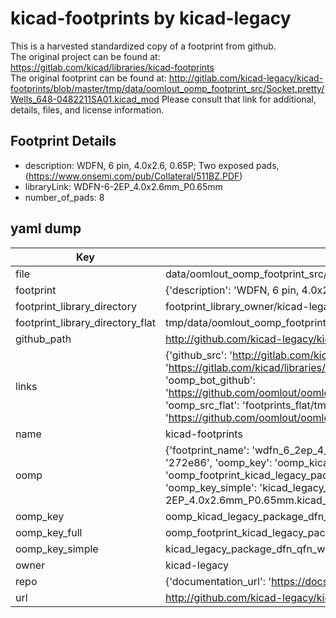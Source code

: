 # kicad-footprints by kicad-legacy  
This is a harvested standardized copy of a footprint from github.  
The original project can be found at:  
https://gitlab.com/kicad/libraries/kicad-footprints  
The original footprint can be found at:
http://gitlab.com/kicad-legacy/kicad-footprints/blob/master/tmp/data/oomlout_oomp_footprint_src/Socket.pretty/Wells_648-0482211SA01.kicad_mod
Please consult that link for additional, details, files, and license information.  
## Footprint Details
* description: WDFN, 6 pin, 4.0x2.6, 0.65P; Two exposed pads, (https://www.onsemi.com/pub/Collateral/511BZ.PDF)  
* libraryLink: WDFN-6-2EP_4.0x2.6mm_P0.65mm  
* number_of_pads: 8  
## yaml dump  
| Key | Value |  
| --- | --- |  
| file | data/oomlout_oomp_footprint_src/kicad-footprints/Package_DFN_QFN.pretty/WDFN-6-2EP_4.0x2.6mm_P0.65mm.kicad_mod |  
| footprint | {'description': 'WDFN, 6 pin, 4.0x2.6, 0.65P; Two exposed pads, (https://www.onsemi.com/pub/Collateral/511BZ.PDF)', 'libraryLink': 'WDFN-6-2EP_4.0x2.6mm_P0.65mm', 'number_of_pads': 8} |  
| footprint_library_directory | footprint_library_owner/kicad-legacy_kicad-footprints |  
| footprint_library_directory_flat | tmp/data/oomlout_oomp_footprint_src/footprints_flat/kicad_legacy_package_dfn_qfn_wdfn_6_2ep_4_0x2_6mm_p0_65mm/working |  
| github_path | http://github.com/kicad-legacy/kicad-footprints/blob/master/tmp/data/oomlout_oomp_footprint_src/Package_DFN_QFN.pretty/WDFN-6-2EP_4.0x2.6mm_P0.65mm.kicad_mod |  
| links | {'github_src': 'http://gitlab.com/kicad-legacy/kicad-footprints/blob/master/tmp/data/oomlout_oomp_footprint_src/Socket.pretty/Wells_648-0482211SA01.kicad_mod', 'github_src_repo': 'https://gitlab.com/kicad/libraries/kicad-footprints', 'oomp_bot': 'tmp/data/oomlout_oomp_footprint_src/footprints/kicad_legacy_package_dfn_qfn_wdfn_6_2ep_4_0x2_6mm_p0_65mm/working', 'oomp_bot_github': 'https://github.com/oomlout/oomlout_oomp_footprint_bot/tree/main/tmp/data/oomlout_oomp_footprint_src/footprints/kicad_legacy_package_dfn_qfn_wdfn_6_2ep_4_0x2_6mm_p0_65mm/working', 'oomp_src_flat': 'footprints_flat/tmp/data/oomlout_oomp_footprint_src/footprints_flat/kicad_legacy_package_dfn_qfn_wdfn_6_2ep_4_0x2_6mm_p0_65mm/working', 'oomp_src_flat_github': 'https://github.com/oomlout/oomlout_oomp_footprint_src/tree/main/tmp/data/oomlout_oomp_footprint_src/footprints_flat/kicad_legacy_package_dfn_qfn_wdfn_6_2ep_4_0x2_6mm_p0_65mm/working'} |  
| name | kicad-footprints |  
| oomp | {'footprint_name': 'wdfn_6_2ep_4_0x2_6mm_p0_65mm', 'library_name': 'package_dfn_qfn', 'md5': '272e8639376a13ca5853dff6d2683063', 'md5_10': '272e863937', 'md5_5': '272e8', 'md5_6': '272e86', 'oomp_key': 'oomp_kicad_legacy_package_dfn_qfn_wdfn_6_2ep_4_0x2_6mm_p0_65mm', 'oomp_key_extra': 'oomp_footprint_kicad_legacy_package_dfn_qfn_wdfn_6_2ep_4_0x2_6mm_p0_65mm', 'oomp_key_full': 'oomp_footprint_kicad_legacy_package_dfn_qfn_wdfn_6_2ep_4_0x2_6mm_p0_65mm_272e86', 'oomp_key_simple': 'kicad_legacy_package_dfn_qfn_wdfn_6_2ep_4_0x2_6mm_p0_65mm', 'original_filename': 'data/oomlout_oomp_footprint_src/kicad-footprints/Package_DFN_QFN.pretty/WDFN-6-2EP_4.0x2.6mm_P0.65mm.kicad_mod', 'owner_name': 'kicad_legacy'} |  
| oomp_key | oomp_kicad_legacy_package_dfn_qfn_wdfn_6_2ep_4_0x2_6mm_p0_65mm |  
| oomp_key_full | oomp_footprint_kicad_legacy_package_dfn_qfn_wdfn_6_2ep_4_0x2_6mm_p0_65mm |  
| oomp_key_simple | kicad_legacy_package_dfn_qfn_wdfn_6_2ep_4_0x2_6mm_p0_65mm |  
| owner | kicad-legacy |  
| repo | {'documentation_url': 'https://docs.github.com/rest/repos/repos#get-a-repository', 'message': 'Not Found'} |  
| url | http://github.com/kicad-legacy/kicad-footprints |  

